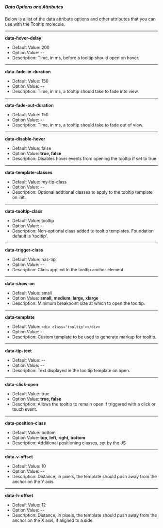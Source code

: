 ##### Data Options and Attributes

Below is a list of the data attribute options and other attributes that you can use with the Tooltip molecule.
***

**data-hover-delay**
- Default Value: 200	
- Option Value: --
- Description: Time, in ms, before a tooltip should open on hover.
***

**data-fade-in-duration**
- Default Value: 150	
- Option Value: --
- Description: Time, in ms, a tooltip should take to fade into view.
***

**data-fade-out-duration**
- Default Value: 150	
- Option Value: --
- Description: Time, in ms, a tooltip should take to fade out of view.
***

**data-disable-hover**
- Default Value: false	
- Option Value: **true, false**
- Description: Disables hover events from opening the tooltip if set to true
***

**data-template-classes**
- Default Value: my-tip-class
- Option Value: --
- Description: Optional addtional classes to apply to the tooltip template on init.
***

**data-tooltip-class**
- Default Value: tooltip
- Option Value: --
- Description: Non-optional class added to tooltip templates. Foundation default is 'tooltip'.
***

**data-trigger-class**
- Default Value: has-tip
- Option Value: --
- Description: Class applied to the tooltip anchor element.
***

**data-show-on**
- Default Value: small
- Option Value: **small, medium, large, xlarge**
- Description: Minimum breakpoint size at which to open the tooltip.
***

**data-template**
- Default Value: `<div class="tooltip"></div>`
- Option Value: --
- Description: Custom template to be used to generate markup for tooltip.
***

**data-tip-text**
- Default Value: --
- Option Value: --
- Description: Text displayed in the tooltip template on open.
***

**data-click-open**
- Default Value: true
- Option Value: **true, false**
- Description: Allows the tooltip to remain open if triggered with a click or touch event.
***

**data-position-class**
- Default Value: bottom
- Option Value: **top, left, right, bottom**
- Description: Additional positioning classes, set by the JS
***

**data-v-offset**
- Default Value: 10
- Option Value: --
- Description: Distance, in pixels, the template should push away from the anchor on the Y axis.
***

**data-h-offset**
- Default Value: 12
- Option Value: --
- Description: Distance, in pixels, the template should push away from the anchor on the X axis, if aligned to a side.
